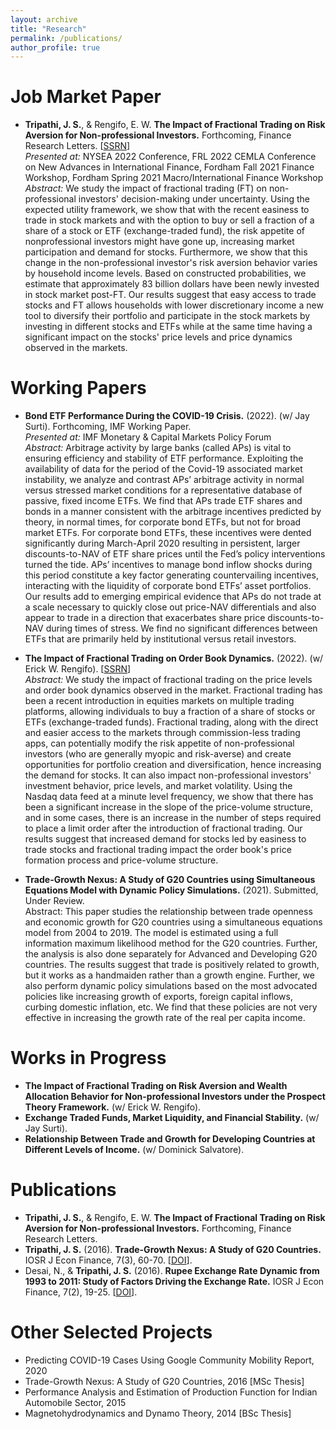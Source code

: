 ```yaml
---
layout: archive
title: "Research"
permalink: /publications/
author_profile: true
---
```

Job Market Paper
======
- **Tripathi, J. S.**, & Rengifo, E. W. **The Impact of Fractional Trading on Risk Aversion for Non-professional Investors.** Forthcoming, Finance Research Letters. 
[[SSRN](https://papers.ssrn.com/sol3/papers.cfm?abstract_id=4208358)] <br>
*Presented at:* NYSEA 2022 Conference, FRL 2022 CEMLA Conference on New Advances in International Finance, Fordham Fall 2021 Finance Workshop, Fordham Spring 2021 Macro/International Finance Workshop <br>
*Abstract:* We study the impact of fractional trading (FT) on non-professional investors' decision-making under uncertainty. Using the expected utility framework, we show that with the recent easiness to trade in stock markets and with the option to buy or sell a fraction of a share of a stock or ETF (exchange-traded fund), the risk appetite of nonprofessional investors might have gone up, increasing market participation and demand for stocks. Furthermore, we show that this change in the non-professional investor's risk aversion behavior varies by household income levels. Based on constructed probabilities, we estimate that approximately 83 billion dollars have been newly invested in stock market post-FT. Our results suggest that easy access to trade stocks and FT allows households with lower discretionary income a new tool to diversify their portfolio and participate in the stock markets by investing in different stocks and ETFs while at the same time having a significant impact on the stocks' price levels and price dynamics observed in the markets. <br>

Working Papers
======
- **Bond ETF Performance During the COVID-19 Crisis.** (2022). (w/ Jay Surti). Forthcoming, IMF Working Paper. <br>
*Presented at:* IMF Monetary & Capital Markets Policy Forum <br>
*Abstract:* Arbitrage activity by large banks (called APs) is vital to ensuring efficiency and stability of ETF performance. Exploiting the availability of data for the period of the Covid-19 associated market instability, we analyze and contrast APs’ arbitrage activity in normal versus stressed market conditions for a representative database of passive, fixed income ETFs. We find that APs trade ETF shares and bonds in a manner consistent with the arbitrage incentives predicted by theory, in normal times, for corporate bond ETFs, but not for broad market ETFs. For corporate bond ETFs, these incentives were dented significantly during March-April 2020 resulting in persistent, larger discounts-to-NAV of ETF share prices until the Fed’s policy interventions turned the tide. APs’ incentives to manage bond inflow shocks during this period constitute a key factor generating countervailing incentives, interacting with the liquidity of corporate bond ETFs’ asset portfolios. Our results add to emerging empirical evidence that APs do not trade at a scale necessary to quickly close out price-NAV differentials and also appear to trade in a direction that exacerbates share price discounts-to-NAV during times of stress. We find no significant differences between ETFs that are primarily held by institutional versus retail investors. <br>

- **The Impact of Fractional Trading on Order Book Dynamics.** (2022). (w/ Erick W. Rengifo). [[SSRN](https://papers.ssrn.com/sol3/papers.cfm?abstract_id=4259584)] <br>
*Abstract:* We study the impact of fractional trading on the price levels and order book dynamics observed in the market. Fractional trading has been a recent introduction in equities markets on multiple trading platforms, allowing individuals to buy a fraction of a share of stocks or ETFs (exchange-traded funds). Fractional trading, along with the direct and easier access to the markets through commission-less trading apps, can potentially modify the risk appetite of non-professional investors (who are generally myopic and risk-averse) and create opportunities for portfolio creation and diversification, hence increasing the demand for stocks. It can also impact non-professional investors' investment behavior, price levels, and market volatility. Using the Nasdaq data feed at a minute level frequency, we show that there has been a significant increase in the slope of the price-volume structure, and in some cases, there is an increase in the number of steps required to place a limit order after the introduction of fractional trading. Our results suggest that increased demand for stocks led by easiness to trade stocks and fractional trading impact the order book's price formation process and price-volume structure. <br>

- **Trade-Growth Nexus: A Study of G20 Countries using Simultaneous Equations Model with Dynamic Policy Simulations.** (2021). Submitted, Under Review. <br>
Abstract: This paper studies the relationship between trade openness and economic growth for G20 countries using a simultaneous equations model from 2004 to 2019. The model is estimated using a full information maximum likelihood method for the G20 countries. Further, the analysis is also done separately for Advanced and Developing G20 countries. The results suggest that trade is positively related to growth, but it works as a handmaiden rather than a growth engine. Further, we also perform dynamic policy simulations based on the most advocated policies like increasing growth of exports, foreign capital inflows, curbing domestic inflation, etc. We find that these policies are not very effective in increasing the growth rate of the real per capita income. <br>

Works in Progress
======
- **The Impact of Fractional Trading on Risk Aversion and Wealth Allocation Behavior for Non-professional Investors under the Prospect Theory Framework.** (w/ Erick W. Rengifo).
- **Exchange Traded Funds, Market Liquidity, and Financial Stability.** (w/ Jay Surti).
- **Relationship Between Trade and Growth for Developing Countries at Different Levels of Income.** (w/ Dominick Salvatore).

Publications
======
- **Tripathi, J. S.**, & Rengifo, E. W. **The Impact of Fractional Trading on Risk Aversion for Non-professional Investors.** Forthcoming, Finance Research Letters. <br>
- **Tripathi, J. S.** (2016). **Trade-Growth Nexus: A Study of G20 Countries.** IOSR J Econ Finance, 7(3), 60-70.  [[DOI](https://www.iosrjournals.org/iosr-jef/papers/Vol7-Issue3/Version-2/G0703026070.pdf)].
- Desai, N., & **Tripathi, J. S.** (2016). **Rupee Exchange Rate Dynamic from 1993 to 2011: Study of Factors Driving the Exchange Rate.** IOSR J Econ Finance, 7(2), 19-25.  [[DOI](https://www.iosrjournals.org/iosr-jef/papers/Vol7-Issue2/Version-2/C0702021925.pdf)].

Other Selected Projects
======
- Predicting COVID-19 Cases Using Google Community Mobility Report, 2020
- Trade-Growth Nexus: A Study of G20 Countries, 2016 [MSc Thesis]
- Performance Analysis and Estimation of Production Function for Indian Automobile Sector, 2015
- Magnetohydrodynamics and Dynamo Theory, 2014 [BSc Thesis]


<!--
{% if author.googlescholar %}
  You can also find my articles on <u><a href="{{author.googlescholar}}">my Google Scholar profile</a>.</u>
{% endif %}

{% include base_path %}

{% for post in site.publications reversed %}
  {% include archive-single.html %}
{% endfor %} -->
